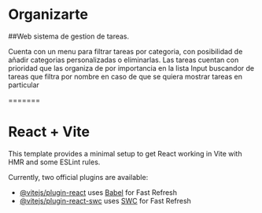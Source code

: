 
# Organizarte
##Web sistema de gestion de tareas.

Cuenta con un menu para filtrar tareas por categoria, con posibilidad de añadir categorias personalizadas o eliminarlas.
Las tareas cuentan con prioridad que las organiza de por importancia en la lista
Input buscandor de tareas que filtra por nombre en caso de que se quiera mostrar tareas en particular

=======
# React + Vite

This template provides a minimal setup to get React working in Vite with HMR and some ESLint rules.

Currently, two official plugins are available:

- [@vitejs/plugin-react](https://github.com/vitejs/vite-plugin-react/blob/main/packages/plugin-react/README.md) uses [Babel](https://babeljs.io/) for Fast Refresh
- [@vitejs/plugin-react-swc](https://github.com/vitejs/vite-plugin-react-swc) uses [SWC](https://swc.rs/) for Fast Refresh
